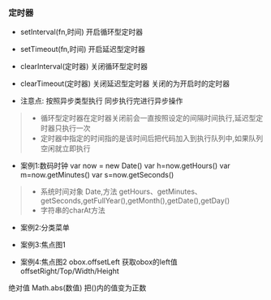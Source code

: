### 定时器
* setInterval(fn,时间) 开启循环型定时器
* setTimeout(fn,时间) 开启延迟型定时器

* clearInterval(定时器) 关闭循环型定时器
* clearTimeout(定时器) 关闭延迟型定时器
关闭的为开启时的定时器

* 注意点:
按照异步类型执行 同步执行完进行异步操作
> * 循环型定时器在定时器关闭前会一直按照设定的间隔时间执行,延迟型定时器只执行一次
> * 定时器中指定的时间指的是该时间后把代码加入到执行队列中,如果队列空闲就立即执行

* 案例1:数码时钟
var now = new Date()
var h=now.getHours()
var m=now.getMinutes()
var s=now.getSeconds()
> * 系统时间对象 Date,方法 getHours、getMinutes、getSeconds,getFullYear(),getMonth(),getDate(),getDay()
> * 字符串的charAt方法

* 案例2:分类菜单

* 案例3:焦点图1

* 案例4:焦点图2
obox.offsetLeft 获取obox的left值
offsetRight/Top/Width/Height

绝对值
Math.abs(数值) 把()内的值变为正数